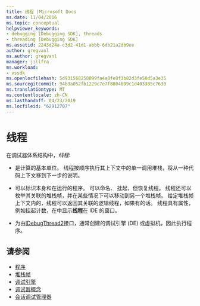 ```yaml
---
title: 线程 |Microsoft Docs
ms.date: 11/04/2016
ms.topic: conceptual
helpviewer_keywords:
- debugging [Debugging SDK], threads
- threading [Debugging SDK]
ms.assetid: 2243d24a-c3d2-41d1-abbb-6db21a2db9ee
author: gregvanl
ms.author: gregvanl
manager: jillfra
ms.workload:
- vssdk
ms.openlocfilehash: 5d931568258099fa4a8fe8f3b82d3fe50d5a3e35
ms.sourcegitcommit: 94b3a052fb1229c7e7f8804b09c1d403385c7630
ms.translationtype: MT
ms.contentlocale: zh-CN
ms.lasthandoff: 04/23/2019
ms.locfileid: "62912707"
---
```

# <a name="threads"></a>线程
在调试器体系结构中，*线程*:

- 是计算的基本单位。 线程按顺序执行其上下文中的单一调用堆栈，将从一种代码上下文移到下一步的说明。

- 可以标识本身和在运行的程序。 可以命名、 挂起，但恢复线程。 线程还可以枚举其关联的堆栈帧，并在某些情况下可以移动到另一个堆栈帧。 给定堆栈帧上下文内的，线程可以返回其关联的逻辑线程，如果有的话。 线程具有属性，例如挂起计数，在中显示**线程**在 IDE 的窗口。

- 为由[IDebugThread2](../../extensibility/debugger/reference/idebugthread2.md)接口，通常创建的调试引擎 (DE) 或虚拟机，因此执行程序。

## <a name="see-also"></a>请参阅
- [程序](../../extensibility/debugger/programs.md)
- [堆栈帧](../../extensibility/debugger/stack-frames.md)
- [调试引擎](../../extensibility/debugger/debug-engine.md)
- [调试器概念](../../extensibility/debugger/debugger-concepts.md)
- [会话调试管理器](../../extensibility/debugger/session-debug-manager.md)